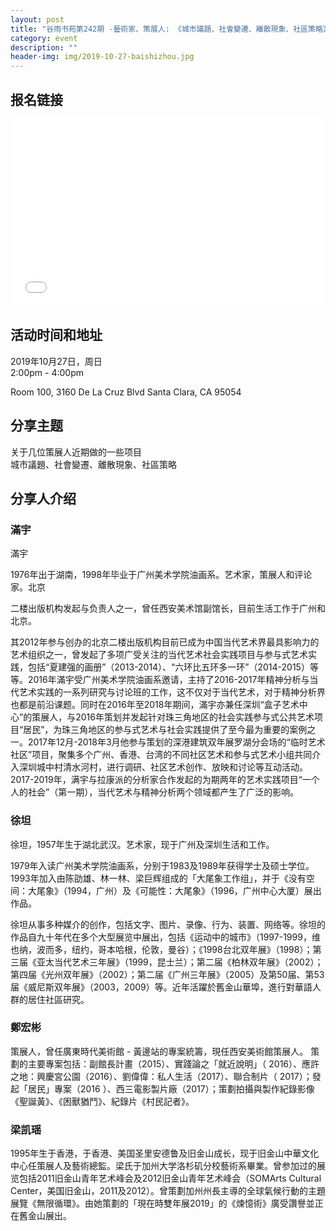 ```yaml
---
layout: post
title: "谷雨书苑第242期 -藝術家、策展人: 《城市議題、社會變遷、離散現象、社區策略》 by 徐坦、滿宇、鄭宏彬、粱凯瑶"
category: event
description: ""
header-img: img/2019-10-27-baishizhou.jpg
---
```


## 报名链接
<div style="width:100%; text-align:left;" ><iframe src="//eventbrite.com/tickets-external?eid=78801333911&ref=etckt" frameborder="0" height="300" width="100%" vspace="0" hspace="0" marginheight="5" marginwidth="5" scrolling="auto" allowtransparency="true"></iframe></div>

## 活动时间和地址
2019年10月27日，周日  
2:00pm - 4:00pm

Room 100, 3160 De La Cruz Blvd Santa Clara, CA 95054

## 分享主题  

关于几位策展人近期做的一些项目  
城市議題、社會變遷、離散現象、社區策略

## 分享人介绍

### 滿宇  

滿宇 

1976年出于湖南，1998年毕业于广州美术学院油画系。艺术家，策展人和评论家。北京

二楼出版机构发起与负责人之一，曾任西安美术馆副馆长，目前生活工作于广州和北京。

其2012年参与创办的北京二楼出版机构目前已成为中国当代艺术界最具影响力的艺术组织之一，曾发起了多项广受关注的当代艺术社会实践项目与参与式艺术实践，包括“夏建强的画册”（2013-2014）、“六环比五环多一环”（2014-2015）等等。2016年滿宇受广州美术学院油画系邀请，主持了2016-2017年精神分析与当代艺术实践的一系列研究与讨论班的工作，这不仅对于当代艺术，对于精神分析界也都是前沿课题。同时在2016年至2018年期间，滿宇亦兼任深圳“盒子艺术中心”的策展人，与2016年策划并发起针对珠三角地区的社会实践参与式公共艺术项目“居民”，为珠三角地区的参与式艺术与社会实践提供了至今最为重要的案例之一。2017年12月-2018年3月他参与策划的深港建筑双年展罗湖分会场的“临时艺术社区”项目，聚集多个广州、香港、台湾的不同社区艺术和参与式艺术小组共同介入深圳城中村清水河村，进行调研、社区艺术创作、放映和讨论等互动活动。2017-2019年，满宇与拉康派的分析家合作发起的为期两年的艺术实践项目“一个人的社会”（第一期），当代艺术与精神分析两个领域都产生了广泛的影响。


### 徐坦  

徐坦，1957年生于湖北武汉。艺术家，现于广州及深圳生活和工作。

1979年入读广州美术学院油画系，分别于1983及1989年获得学士及硕士学位。 1993年加入由陈劭雄、林一林、梁巨辉组成的「大尾象工作组」，并于《没有空间：大尾象》（1994，广州）及《可能性：大尾象》（1996，广州中心大厦）展出作品。  

徐坦从事多种媒介的创作，包括文字、图片、录像、行为、装置、网络等。徐坦的作品自九十年代在多个大型展览中展出，包括《运动中的城市》（1997-1999，维也纳，波而多，纽约，哥本哈根，伦敦，曼谷）；《1998台北双年展》（1998）；第三届《亚太当代艺术三年展》（1999，昆士兰）；第二届《柏林双年展》（2002）；第四届《光州双年展》（2002）；第二届《广州三年展》（2005）及第50届、第53届《威尼斯双年展》（2003，2009）等。近年活躍於舊金山華埠，進行對華語人群的居住社區研究。


### 鄭宏彬

策展人，曾任廣東時代美術館 - 黃邊站的專案統籌，現任西安美術館策展人。 策劃的主要專案包括：副館長計畫（2015）、實踐論之「就近說明」（ 2016）、應許之地：興慶宮公園（2016）、劉偉偉：私人生活（2017）、聯合制片（ 2017）；發起「居民」專案（2016 ）、西三電影製片廠（2017）；策劃拍攝與製作紀錄影像《聖誕黃》、《困獸猶鬥》、紀錄片《村民記者》。

### 梁凯瑶  

1995年生于香港，于香港、美国圣里安德鲁及旧金山成长，现于旧金山中華文化中心任策展人及藝術總監。梁氏于加州大学洛杉矶分校藝術系畢業。曾参加过的展览包括2011旧金山青年艺术峰会及2012旧金山青年艺术峰会（SOMArts Cultural Center，美国旧金山，2011及2012）。曾策劃加州州長主導的全球氣候行動的主題展覽《無限循環》。由她策劃的「現在時雙年展2019」的《煉憶術》廣受讚譽並正在舊金山展出。

